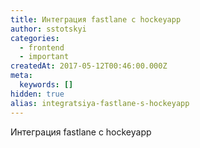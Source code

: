 ```yaml
---
title: Интеграция fastlane с hockeyapp
author: sstotskyi
categories:
  - frontend
  - important
createdAt: 2017-05-12T00:46:00.000Z
meta:
  keywords: []
hidden: true
alias: integratsiya-fastlane-s-hockeyapp
---
```


Интеграция fastlane с hockeyapp
